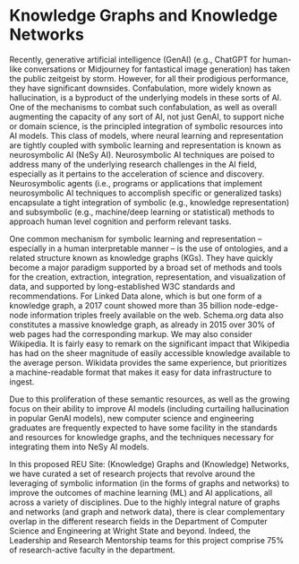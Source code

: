 # Knowledge Graphs and Knowledge Networks

Recently, generative artificial intelligence (GenAI) (e.g., ChatGPT for human-like conversations
or Midjourney for fantastical image generation) has taken the public zeitgeist by storm.
However, for all their prodigious performance, they have significant downsides. Confabulation, more
widely known as hallucination, is a byproduct of the underlying models in these sorts of AI.
One of the mechanisms to combat such confabulation, as well as overall augmenting the capacity
of any sort of AI, not just GenAI, to support niche or domain science, is the principled integration of
symbolic resources into AI models. This class of models, where neural learning and
representation are tightly coupled with symbolic learning and representation is known as neurosymbolic AI
(NeSy AI). Neurosymbolic AI techniques are poised to address many of the underlying
research challenges in the AI field, especially as it pertains to the acceleration of science and
discovery. Neurosymbolic agents (i.e., programs or applications that implement neurosymbolic
AI techniques to accomplish specific or generalized tasks) encapsulate a tight integration of
symbolic (e.g., knowledge representation) and subsymbolic (e.g., machine/deep learning or statistical)
methods to approach human level cognition and perform relevant tasks.

One common mechanism for symbolic learning and representation – especially in a human
interpretable manner – is the use of ontologies, and a related structure known as knowledge
graphs (KGs). They have quickly become a major paradigm supported by a broad set
of methods and tools for the creation, extraction, integration, representation, and visualization of
data, and supported by long-established W3C standards and recommendations. For
Linked Data alone, which is but one form of a knowledge graph, a 2017 count showed more
than 35 billion node-edge-node information triples freely available on the web. Schema.org
data also constitutes a massive knowledge graph, as already in 2015 over 30% of web pages had
the corresponding markup. We may also consider Wikipedia. It is fairly easy to remark on
the significant impact that Wikipedia has had on the sheer magnitude of easily accessible
knowledge available to the average person. Wikidata provides the same experience, but prioritizes
a machine-readable format that makes it easy for data infrastructure to ingest.

Due to this proliferation of these semantic resources, as well as the growing focus on their ability
to improve AI models (including curtailing hallucination in popular GenAI models), new computer
science and engineering graduates are frequently expected to have some facility in the standards
and resources for knowledge graphs, and the techniques necessary for integrating them into NeSy
AI models.

In this proposed REU Site: (Knowledge) Graphs and (Knowledge) Networks, we have curated a
set of research projects that revolve around the leveraging of symbolic information (in the forms
of graphs and networks) to improve the outcomes of machine learning (ML) and AI applications,
all across a variety of disciplines. Due to the highly integral nature of
graphs and networks (and graph and network data), there is clear complementary overlap in the
different research fields in the Department of Computer Science and Engineering at Wright State
and beyond. Indeed, the Leadership and Research Mentorship teams for this project
comprise 75% of research-active faculty in the department.
